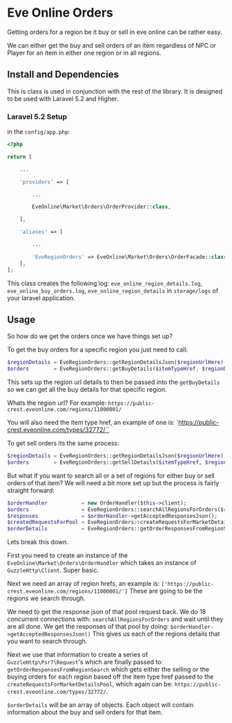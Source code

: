 # Eve Online Orders

Getting orders for a region be it buy or sell in eve online can be rather easy.

We can either get the buy and sell orders of an item regardless of NPC or Player
for an item in either one region or in all regions.

## Install and Dependencies

This is class is used in conjunction with the rest of the library. It is designed to be used with Laravel 5.2 and Higher.

### Laravel 5.2 Setup

in the `config/app.php`:

```php
<?php

return [

    ...

    'providers' => [

        ...

        EveOnline\Market\Orders\OrderProvider::class,

    ],

    'aliases' => [

        ...

        'EveRegionOrders' => EveOnline\Market\Orders\OrderFacade::class,
    ],
];
```

This class creates the following log: `eve_online_region_details.log`, `eve_online_buy_orders.log`, `eve_online_region_details` in `storage/logs` of your laravel application.


## Usage

So how do we get the orders once we have things set up?

To get the buy orders for a specific region you just need to call:

```php
$regionDetails = EveRegionOrders::getRegionDetailsJson($regionUrlHere);
$orders        = EveRegionOrders::getBuyDetails($itemTypeHref, $regionDetails);
```

This sets up the region url details to then be passed into the `getBuyDetails` so we can get all the buy
details for that specific region.

Whats the region url? For example: `https://public-crest.eveonline.com/regions/11000001/`

You will also need the item type href, an example of one is: `https://public-crest.eveonline.com/types/32772/``

To get sell orders its the same process:

```php
$regionDetails = EveRegionOrders::getRegionDetailsJson($regionUrlHere);
$orders        = EveRegionOrders::getSellDetails($itemTypeHref, $regionDetails);
```

But what if you want to search all or a set of regions for either buy or sell orders of that item? We will need a bit more set up but the process is fairly straight forward:

```php
$orderHandler           = new OrderHandler($this->client);
$orders                 = EveRegionOrders::searchAllRegionsForOrders($regionHrefs, $orderHandler);
$responses              = $orderHandler->getAcceptedResponsesJson();
$createdRequestsForPool = EveRegionOrders::createRequestsForMarketDetailsPool($responses, $this->itemTypeHref, $buying);
$orderDetails           = EveRegionOrders::getOrderResponsesFromRegionSearch($orderHandler, $createdRequestsForPool);
```

Lets break this down.

First you need to create an instance of the `EveOnline\Market\Orders\OrderHandler` which takes an instance of `GuzzleHttp\Client`. Super basic.

Next we need an array of region hrefs, an example is: `['https://public-crest.eveonline.com/regions/11000001/']` These are going to be the regions we search through.

We need to get the response json of that pool request back. We do 18 concurrent connections with: `searchAllRegionsForOrders` and wait until they are all done. We get the responses of that pool by doing:
`$orderHandler->getAcceptedResponsesJson()` This gives us each of the regions details that you want to search through.

Next we use that information to create a series of `GuzzleHttp\Psr7\Request`'s which are finally passed to:
`getOrderResponsesFromRegionSearch` which gets either the selling or the buying orders for each region based off the item type href passed to the `createRequestsForMarketDetailsPool`, which again can be: `https://public-crest.eveonline.com/types/32772/`.

`$orderDetails` will be an array of objects. Each object will contain information about the buy and sell orders for that item.
